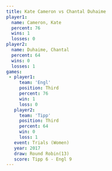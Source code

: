 ```yaml
---
title: Kate Cameron vs Chantal Duhaime
player1:                
  name: Cameron, Kate   
  percent: 76           
  wins: 1               
  losses: 0             
player2:                
  name: Duhaime, Chantal
  percent: 64           
  wins: 0               
  losses: 1             
games:
 - player1:         
     team: 'Engl'   
     position: Third
     percent: 76    
     win: 1         
     loss: 0        
   player2:         
     team: 'Tipp'   
     position: Third
     percent: 64    
     win: 0         
     loss: 1        
   event: Trials (Women) 
   year: 2017            
   draw: Round Robin(13) 
   score: Tipp 6 - Engl 9
---
```

